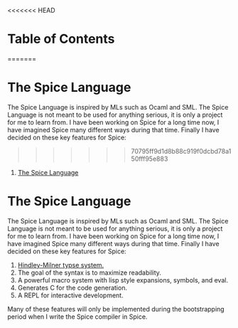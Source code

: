 <<<<<<< HEAD
# Table of Contents
=======
# The Spice Language
The Spice Language is inspired by MLs such as Ocaml and SML. The Spice Language is not meant to be used for anything serious, it is only a project for me to learn from. I have been working on Spice for a long time now, I have imagined Spice many different ways during that time. Finally I have decided on these key features for Spice:
>>>>>>> 70795ff9d1d8b88c919f0dcbd78a150fff95e883

1.  [The Spice Language](#orgb6649f1)


<a id="orgb6649f1"></a>

# The Spice Language

The Spice Language is inspired by MLs such as Ocaml and SML. The Spice Language is not meant to be used for anything serious, it is only a project for me to learn from. I have been working on Spice for a long time now, I have imagined Spice many different ways during that time. Finally I have decided on these key features for Spice:

1.  [Hindley-Milner typse system.](https://en.wikipedia.org/wiki/Hindley%E2%80%93Milner_type_system)
2.  The goal of the syntax is to maximize readability.
3.  A powerful macro system with lisp style expansions, symbols, and eval.
4.  Generates C for the code generation.
5.  A REPL for interactive development.

Many of these features will only be implemented during the bootstrapping period when I write the Spice compiler in Spice.

